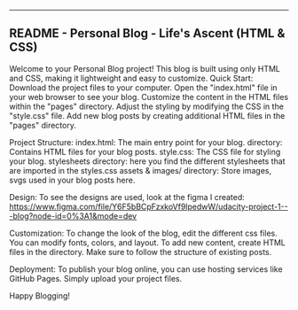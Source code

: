 -----------------------------------------
README - Personal Blog - Life's Ascent  (HTML & CSS)
-----------------------------------------
Welcome to your Personal Blog project! This blog is built using only HTML and CSS, making it lightweight and easy to customize.
Quick Start:
Download the project files to your computer.
Open the "index.html" file in your web browser to see your blog.
Customize the content in the HTML files within the "pages" directory.
Adjust the styling by modifying the CSS in the "style.css" file.
Add new blog posts by creating additional HTML files in the "pages" directory.

Project Structure:
index.html: The main entry point for your blog.
directory: Contains HTML files for your blog posts.
style.css: The CSS file for styling your blog.
stylesheets directory: here you find the different stylesheets that are imported in the styles.css
assets & images/ directory: Store images, svgs used in your blog posts here.

Design:
To see the designs are used, look at the figma I created:
https://www.figma.com/file/Y6F5bBCpFzxkoVf9lpedwW/udacity-project-1---blog?node-id=0%3A1&mode=dev

Customization:
To change the look of the blog, edit the different css files. You can modify fonts, colors, and layout.
To add new content, create HTML files in the directory. Make sure to follow the structure of existing posts.

Deployment:
To publish your blog online, you can use hosting services like GitHub Pages. Simply upload your project files.

Happy Blogging!
